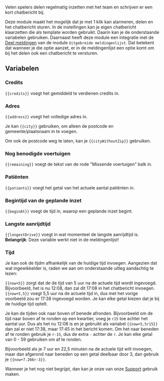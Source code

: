 Velen spelers delen regelmatig inzetten met het team en schrijven er een kort chatbericht bij.

Deze module maakt het mogelijk dat je met 1 klik kan alarmeren, delen en het chatbericht sturen. 
In de instellingen kan je eigen chatbericht klaarzetten die als template worden gebruikt. Daarin kan je de onderstaande variabelen gebruiken. 
Daarnaast heeft deze module een integratie met de [Deel meldingen](extendedCallList.md#deel-meldingen) van de module `Uitgebreide meldingenlijst`. Dat betekent dat wanneer je die optie aanzet, er in de meldingenlijst een optie komt om bij het delen ook een chatbericht te versturen.

## Variabelen

### Credits

<code><span>{{</span>credits<span>}}</span></code> voegt het gemiddeld te verdienen credits in.

### Adres

<code><span>{{</span>address<span>}}</span></code> voegt het volledige adres in.

Je kan <code><span>{{</span>city<span>}}</span></code> gebruiken, om alleen de postcode en gemeente/plaatsnaam in te voegen.

Om ook de postcode weg te laten, kan je <code><span>{{</span>cityWithoutZip<span>}}</span></code> gebruiken.

### Nog benodigde voertuigen

<code><span>{{</span>remaining<span>}}</span></code> voegt de tekst van de rode "Missende voertuigen" balk in.

### Patiënten

<code><span>{{</span>patients<span>}}</span></code> voegt het getal van het actuele aantal patiënten in.

### Begintijd van de geplande inzet

<code><span>{{</span>beginAt<span>}}</span></code> voegt de tijd in, waarop een geplande inzet begint.

### Langste aanrijdtijd

<code><span>{{</span>longestDrive<span>}}</span></code> voegt in wat momenteel de langste aanrijdtijd is. **Belangrijk**: Deze variable werkt niet in de meldingenlijst!

### Tijd

Je kan ook de tijdm afhankelijk van de huidige tijd invoegen. Aangezien dat wat ingewikkelder is, raden we aan om onderstaande uitleg aandachtig te lezen:

<code><span>{{</span>now+5<span>}}</span></code> zorgt dat de de tijd van 5 uur na de actuele tijd wordt ingevoegd. Bijvoorbeeld, het is nu 12:08, dan zal dit 17:08 in het chatbericht invoegen. <code><span>{{</span>now+5,5<span>}}</span></code> voegt 5,5 uur na de actuele tijd in, dus met het vorige voorbeeld zou er 17:38 ingevoegd worden. Je kan elke getal kiezen dat je bij de huidige tijd optelt.

Je kan de tijden ook naar boven of benede afronden. Bijvoorbeeld om de tijd naar boven af te ronden op een kwartier, voeg je `r15` toe achter het aantal uur. Dus als het nu 12:08 is en je gebruikt als variabel <code><span>{{</span>now+5,5r15<span>}}</span></code> dan zal er niet 17:38, maar 17:45 in het bericht komen.
Om het naar beneden af te ronden gebruik je `r-15`, dus de extra `-` achter de `r`. Je kan elke getal van 0 - 59 gebruiken om af te ronden.

Bijvoorbeeld als je 7 uur en 22,5 minuten na de actuele tijd wilt invoegen, maar dan afgerond naar beneden op een getal deelbaar door 3, dan gebruik je <code><span>{{</span>now+7.266r-3<span>}}</span></code>. 

Wanneer je het nog niet begrijpt, dan kan je onze van onze [Support](/support.md) gebruik maken.
